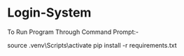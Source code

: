 # Login-System
To Run Program Through Command Prompt:-


source .venv\Scripts\activate
pip install -r requirements.txt